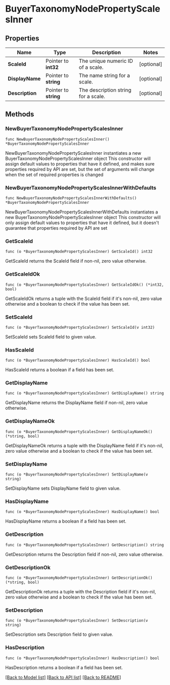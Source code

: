 # BuyerTaxonomyNodePropertyScalesInner

## Properties

Name | Type | Description | Notes
------------ | ------------- | ------------- | -------------
**ScaleId** | Pointer to **int32** | The unique numeric ID of a scale. | [optional] 
**DisplayName** | Pointer to **string** | The name string for a scale. | [optional] 
**Description** | Pointer to **string** | The description string for a scale. | [optional] 

## Methods

### NewBuyerTaxonomyNodePropertyScalesInner

`func NewBuyerTaxonomyNodePropertyScalesInner() *BuyerTaxonomyNodePropertyScalesInner`

NewBuyerTaxonomyNodePropertyScalesInner instantiates a new BuyerTaxonomyNodePropertyScalesInner object
This constructor will assign default values to properties that have it defined,
and makes sure properties required by API are set, but the set of arguments
will change when the set of required properties is changed

### NewBuyerTaxonomyNodePropertyScalesInnerWithDefaults

`func NewBuyerTaxonomyNodePropertyScalesInnerWithDefaults() *BuyerTaxonomyNodePropertyScalesInner`

NewBuyerTaxonomyNodePropertyScalesInnerWithDefaults instantiates a new BuyerTaxonomyNodePropertyScalesInner object
This constructor will only assign default values to properties that have it defined,
but it doesn't guarantee that properties required by API are set

### GetScaleId

`func (o *BuyerTaxonomyNodePropertyScalesInner) GetScaleId() int32`

GetScaleId returns the ScaleId field if non-nil, zero value otherwise.

### GetScaleIdOk

`func (o *BuyerTaxonomyNodePropertyScalesInner) GetScaleIdOk() (*int32, bool)`

GetScaleIdOk returns a tuple with the ScaleId field if it's non-nil, zero value otherwise
and a boolean to check if the value has been set.

### SetScaleId

`func (o *BuyerTaxonomyNodePropertyScalesInner) SetScaleId(v int32)`

SetScaleId sets ScaleId field to given value.

### HasScaleId

`func (o *BuyerTaxonomyNodePropertyScalesInner) HasScaleId() bool`

HasScaleId returns a boolean if a field has been set.

### GetDisplayName

`func (o *BuyerTaxonomyNodePropertyScalesInner) GetDisplayName() string`

GetDisplayName returns the DisplayName field if non-nil, zero value otherwise.

### GetDisplayNameOk

`func (o *BuyerTaxonomyNodePropertyScalesInner) GetDisplayNameOk() (*string, bool)`

GetDisplayNameOk returns a tuple with the DisplayName field if it's non-nil, zero value otherwise
and a boolean to check if the value has been set.

### SetDisplayName

`func (o *BuyerTaxonomyNodePropertyScalesInner) SetDisplayName(v string)`

SetDisplayName sets DisplayName field to given value.

### HasDisplayName

`func (o *BuyerTaxonomyNodePropertyScalesInner) HasDisplayName() bool`

HasDisplayName returns a boolean if a field has been set.

### GetDescription

`func (o *BuyerTaxonomyNodePropertyScalesInner) GetDescription() string`

GetDescription returns the Description field if non-nil, zero value otherwise.

### GetDescriptionOk

`func (o *BuyerTaxonomyNodePropertyScalesInner) GetDescriptionOk() (*string, bool)`

GetDescriptionOk returns a tuple with the Description field if it's non-nil, zero value otherwise
and a boolean to check if the value has been set.

### SetDescription

`func (o *BuyerTaxonomyNodePropertyScalesInner) SetDescription(v string)`

SetDescription sets Description field to given value.

### HasDescription

`func (o *BuyerTaxonomyNodePropertyScalesInner) HasDescription() bool`

HasDescription returns a boolean if a field has been set.


[[Back to Model list]](../README.md#documentation-for-models) [[Back to API list]](../README.md#documentation-for-api-endpoints) [[Back to README]](../README.md)


